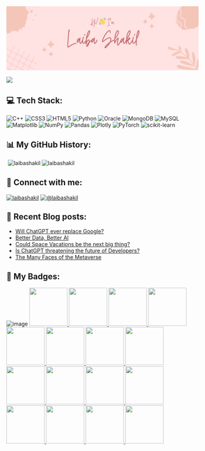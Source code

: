 <img src="header.png"> 

![](https://komarev.com/ghpvc/?username=laibashakil&style=for-the-badge)

## 💻 Tech Stack:
![C++](https://img.shields.io/badge/c++-%2300599C.svg?style=for-the-badge&logo=c%2B%2B&logoColor=white) ![CSS3](https://img.shields.io/badge/css3-%231572B6.svg?style=for-the-badge&logo=css3&logoColor=white) ![HTML5](https://img.shields.io/badge/html5-%23E34F26.svg?style=for-the-badge&logo=html5&logoColor=white) ![Python](https://img.shields.io/badge/python-3670A0?style=for-the-badge&logo=python&logoColor=ffdd54) ![Oracle](https://img.shields.io/badge/Oracle-F80000?style=for-the-badge&logo=oracle&logoColor=white) ![MongoDB](https://img.shields.io/badge/MongoDB-%234ea94b.svg?style=for-the-badge&logo=mongodb&logoColor=white) ![MySQL](https://img.shields.io/badge/mysql-%2300000f.svg?style=for-the-badge&logo=mysql&logoColor=white) ![Matplotlib](https://img.shields.io/badge/Matplotlib-%23ffffff.svg?style=for-the-badge&logo=Matplotlib&logoColor=black) ![NumPy](https://img.shields.io/badge/numpy-%23013243.svg?style=for-the-badge&logo=numpy&logoColor=white) ![Pandas](https://img.shields.io/badge/pandas-%23150458.svg?style=for-the-badge&logo=pandas&logoColor=white) ![Plotly](https://img.shields.io/badge/Plotly-%233F4F75.svg?style=for-the-badge&logo=plotly&logoColor=white) ![PyTorch](https://img.shields.io/badge/PyTorch-%23EE4C2C.svg?style=for-the-badge&logo=PyTorch&logoColor=white) ![scikit-learn](https://img.shields.io/badge/scikit--learn-%23F7931E.svg?style=for-the-badge&logo=scikit-learn&logoColor=white)

## 📊 My GitHub History:
<p>&nbsp;<img align="center" src="https://github-readme-stats.vercel.app/api?username=laibashakil&hide=stars,issues&show=prs_merged_percentage&show_icons=true&theme=buefy&rank_icon=percentile" alt="laibashakil" /> <img align="center" src="https://github-readme-stats.vercel.app/api/top-langs/?username=laibashakil&hide_progress=true&theme=buefy" alt="laibashakil" /></p>


## 🔗 Connect with me:
<p align="left">
<a href="https://linkedin.com/in/laibashakil" target="blank"><img align="center" src="https://raw.githubusercontent.com/rahuldkjain/github-profile-readme-generator/master/src/images/icons/Social/linked-in-alt.svg" alt="laibashakil" height="30" width="40" /></a>
<!-- <a href="https://kaggle.com/laibashakil2" target="blank"><img align="center" src="https://raw.githubusercontent.com/rahuldkjain/github-profile-readme-generator/master/src/images/icons/Social/kaggle.svg" alt="laibashakil2" height="30" width="40" /></a> -->
<a href="https://medium.com/@laibashakil" target="blank"><img align="center" src="https://raw.githubusercontent.com/rahuldkjain/github-profile-readme-generator/master/src/images/icons/Social/medium.svg" alt="@laibashakil" height="30" width="40" /></a>
<!-- <a href="https://www.hackerrank.com/laibashakil2" target="blank"><img align="center" src="https://raw.githubusercontent.com/rahuldkjain/github-profile-readme-generator/master/src/images/icons/Social/hackerrank.svg" alt="laibashakil2" height="30" width="40" /></a> -->
<!-- <a href="https://www.leetcode.com/laibashakil" target="blank"><img align="center" src="https://raw.githubusercontent.com/rahuldkjain/github-profile-readme-generator/master/src/images/icons/Social/leet-code.svg" alt="laibashakil" height="30" width="40" /></a> -->
</p>

## 📝 Recent Blog posts:

<!-- BLOG-POST-LIST:START -->
- [Will ChatGPT ever replace Google?](https://medium.com/@laibashakil/will-chatgpt-ever-dethrone-google-c0c2d761ab9d?source=rss-9ebbaf021527------2)
- [Better Data, Better AI](https://medium.com/@laibashakil/better-data-better-ai-58afebf33b43?source=rss-9ebbaf021527------2)
- [Could Space Vacations be the next big thing?](https://medium.com/@laibashakil/could-space-vacations-be-the-next-big-thing-1f45232345a4?source=rss-9ebbaf021527------2)
- [Is ChatGPT threatening the future of Developers?](https://medium.com/@laibashakil/is-chatgpt-threatening-the-future-of-developers-601d7309dc73?source=rss-9ebbaf021527------2)
- [The Many Faces of the Metaverse](https://medium.com/@laibashakil/the-many-faces-of-the-metaverse-358dc15a5164?source=rss-9ebbaf021527------2)
<!-- BLOG-POST-LIST:END -->

## 🏅 My Badges:
![image](https://github.com/user-attachments/assets/43173908-6d42-40e1-934b-9a6176760769)
<a href="http://www.credly.com/badges/62e65480-2406-45fb-9857-fc2918924637" title="GitHub Foundations">
    <img src="https://images.credly.com/size/100x100/images/024d0122-724d-4c5a-bd83-cfe3c4b7a073/image.png" width="100" height="100">
</a>
<a href="http://www.credly.com/badges/4f3025d0-f697-46ef-a16d-b69357823f0c" title="Data Science Fundamentals Specialization (V2)">
    <img src="https://images.credly.com/size/100x100/images/d229e473-4e74-4852-a355-7242f764ebe7/image.png" width="100" height="100">
</a>
<a href="http://www.credly.com/badges/747e91a2-785a-45d3-a8e6-40f95661587b" title="Statistics for Data Science with Python">
    <img src="https://images.credly.com/size/100x100/images/f27d3b7c-e2b2-4816-9656-c10da20b7296/image.png" width="100" height="100">
</a>
<a href="http://www.credly.com/badges/cf664e17-a9db-403e-b1f7-8ab666bdf84b" title="IBM Data Science Professional Certificate">
    <img src="https://images.credly.com/size/100x100/images/0f740f0e-52f0-4ff3-bcac-e8d2ff735c07/image.png" width="100" height="100">
</a>
<a href="http://www.credly.com/badges/de637587-69ac-462d-bad2-24d7b6367985" title="Machine Learning with Python">
    <img src="https://images.credly.com/size/100x100/images/f283df3d-1780-4c2d-947d-fc80eae0953b/image.png" width="100" height="100">
</a>
<a href="http://www.credly.com/badges/55fcc902-9778-41b2-ab39-d372bb0ea42a" title="Applied Data Science Specialization (V2)">
    <img src="https://images.credly.com/size/100x100/images/fa32e912-a95a-478b-926f-3b98b586e55c/Adv_Data_Science_Specialization.png" width="100" height="100">
</a>
<a href="http://www.credly.com/badges/7b427024-8665-4114-9ac6-9c76c261abcd" title="Applied Data Science Capstone">
    <img src="https://images.credly.com/size/100x100/images/169512d3-cef6-43e3-bec8-e6af2723a076/image.png" width="100" height="100">
</a>
<a href="http://www.credly.com/badges/06efc8da-c0bc-4a80-b789-5559b607b89e" title="Data Science Methodology">
    <img src="https://images.credly.com/size/100x100/images/46defa53-a922-47bd-94ea-b43488f5cd8a/Data_Science_Methodology_Foundational.png" width="100" height="100">
</a>
<a href="http://www.credly.com/badges/24cfd56f-08de-4831-9693-6ac8e44b3e06" title="Python for Data Science and AI">
    <img src="https://images.credly.com/size/340x340/images/40bee502-a5b3-4365-90e7-57eed5067594/image.png" width="100" height="100">
</a>
<a href="http://www.credly.com/badges/529cb6d9-f770-4210-9905-62b790e076bc" title="Databases and SQL for Data Science">
    <img src="https://images.credly.com/size/100x100/images/f2573aac-d21c-483d-acda-afaa366b4f51/image.png" width="100" height="100">
</a>
<a href="http://www.credly.com/badges/2acabcf7-c8c2-4b49-8f83-18598f67aa20" title="Data Analysis with Python">
    <img src="https://images.credly.com/size/100x100/images/950038fc-2519-4f79-8827-f71caf0f5095/image.png" width="100" height="100">
</a>
<a href="http://www.credly.com/badges/bfc24fe6-b774-49da-aeae-4c3ad33b1ef1" title="Data Visualization with Python">
    <img src="https://images.credly.com/size/100x100/images/9da3eedf-fda3-4e81-bb46-d174b4699bf1/image.png" width="100" height="100">
</a>
<a href="http://www.credly.com/badges/492adf31-49c0-4acd-b2a9-99398da1dc78" title="Applied Data Science Specialization">
    <img src="https://images.credly.com/size/100x100/images/4a5f4849-54ae-461f-97ad-cb9c9a04eb63/Adv_Data_Science_Specialization.png" width="100" height="100">
</a>
<a href="http://www.credly.com/badges/2d6062db-6cf6-439f-bf16-3c2c20da299c" title="Python Project for Data Science">
    <img src="https://images.credly.com/size/100x100/images/4dd14b9d-2750-43bc-a5f6-27970c0de0fa/image.png" width="100" height="100">
</a>
<a href="http://www.credly.com/badges/99071721-5c76-40fb-8b30-0a3791ee6508" title="Tools for Data Science V2">
    <img src="https://images.credly.com/size/100x100/images/1447954e-9923-4703-a647-eac80e5f0682/image.png" width="100" height="100">
</a>
<a href="http://www.credly.com/badges/3ea43b3a-e717-4a2d-93ec-03159a3deae4" title="Data Science Orientation">
    <img src="https://images.credly.com/size/100x100/images/5fc2d535-e716-46c4-881a-f4822b8da0e5/Cognitive_Class_-_What_is_Data_Science.png" width="100" height="100">
</a>
